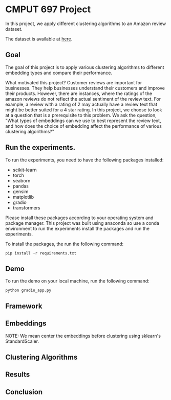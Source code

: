 # CMPUT 697 Project
In this project, we apply different clustering algorithms to an Amazon review dataset.

The dataset is available at [here](https://www.kaggle.com/datasets/yasserh/amazon-product-reviews-dataset).

## Goal
The goal of this project is to apply various clustering algorithms to different embedding types and compare their performance.

What motivated this project?
Customer reviews are important for businesses. They help businesses understand their customers and improve their products. However, there are instances, 
where the ratings of the amazon reviews do not reflect the actual sentiment of the review text. For example, a review with a rating of 2 may actually have a review text that might
be better suited for a 4 star rating. 
In this project, we choose to look at a question that is a prerequisite to this problem. We ask the question, "What types of embeddings can we use to best represent the 
review text, and how does the choice of embedding affect the performance of various clustering algorithms?"


## Run the experiments.
To run the experiments, you need to have the following packages installed:
- scikit-learn
- torch
- seaborn
- pandas
- gensim
- matplotlib
- gradio
- transformers

Please install these packages according to your operating system and 
package manager.
This project was built using anaconda so use a conda environment to run the experiments install the packages and run the experiments.


To install the packages, the run the following command:
```
pip install -r requirements.txt
```


## Demo
To run the demo on your local machine, run the following command:
```
python gradio_app.py
```


## Framework

## Embeddings

NOTE: We mean center the embeddings before clustering using sklearn's StandardScaler.
## Clustering Algorithms

## Results

## Conclusion


